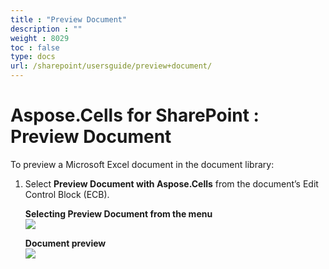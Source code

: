 ```yaml
---
title : "Preview Document" 
description : "" 
weight : 8029 
toc : false
type: docs
url: /sharepoint/usersguide/preview+document/
---
```


# Aspose.Cells for SharePoint : Preview Document


To preview a Microsoft Excel document in the document library:

1.  Select **Preview Document with Aspose.Cells** from the document’s Edit Control Block (ECB).  
      
    **Selecting Preview Document from the menu**  
    ![](https://docs2.aspose.com/cells/sharepoint/attachments/6357004/6488131.png)  
      
    **Document preview**  
    ![](https://docs2.aspose.com/cells/sharepoint/attachments/6357004/6488126.png)

